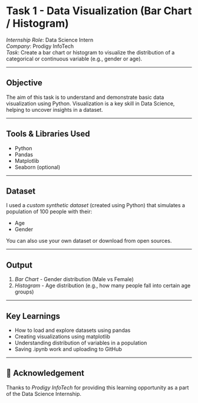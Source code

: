 #  Task 1 - Data Visualization (Bar Chart / Histogram)

*Internship Role*: Data Science Intern  
*Company*: Prodigy InfoTech  
*Task*: Create a bar chart or histogram to visualize the distribution of a categorical or continuous variable (e.g., gender or age).

---

##  Objective

The aim of this task is to understand and demonstrate basic data visualization using Python. Visualization is a key skill in Data Science, helping to uncover insights in a dataset.

---

##  Tools & Libraries Used

- Python
- Pandas
- Matplotlib
- Seaborn (optional)

---

##  Dataset

I used a *custom synthetic dataset* (created using Python) that simulates a population of 100 people with their:
- Age
- Gender

You can also use your own dataset or download from open sources.

---

##  Output

1. *Bar Chart* - Gender distribution (Male vs Female)
2. *Histogram* - Age distribution (e.g., how many people fall into certain age groups)

---

##  Key Learnings

- How to load and explore datasets using pandas
- Creating visualizations using matplotlib
- Understanding distribution of variables in a population
- Saving .ipynb work and uploading to GitHub

---

## 🙌 Acknowledgement

Thanks to *Prodigy InfoTech* for providing this learning opportunity as a part of the Data Science Internship.
